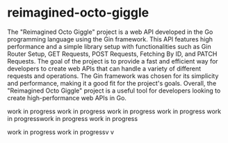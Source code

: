 # reimagined-octo-giggle

The "Reimagined Octo Giggle" project is a web API developed in the Go programming language using the Gin framework. This API features high performance and a simple library setup with functionalities such as Gin Router Setup, GET Requests, POST Requests, Fetching By ID, and PATCH Requests. The goal of the project is to provide a fast and efficient way for developers to create web APIs that can handle a variety of different requests and operations. The Gin framework was chosen for its simplicity and performance, making it a good fit for the project's goals. Overall, the "Reimagined Octo Giggle" project is a useful tool for developers looking to create high-performance web APIs in Go.

work in progress
work in progress
work in progress
work in progress
work in progresswork in progress
work in progress

work in progress
work in progressv
v
